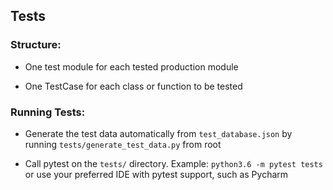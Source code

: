 ## Tests

### Structure:

* One test module for each tested production module

* One TestCase for each class or function to be tested

### Running Tests:

* Generate the test data automatically from `test_database.json` by running
    `tests/generate_test_data.py` from root

* Call pytest on the `tests/` directory. Example: `python3.6 -m pytest tests`
    or use your preferred IDE with pytest support, such as Pycharm
